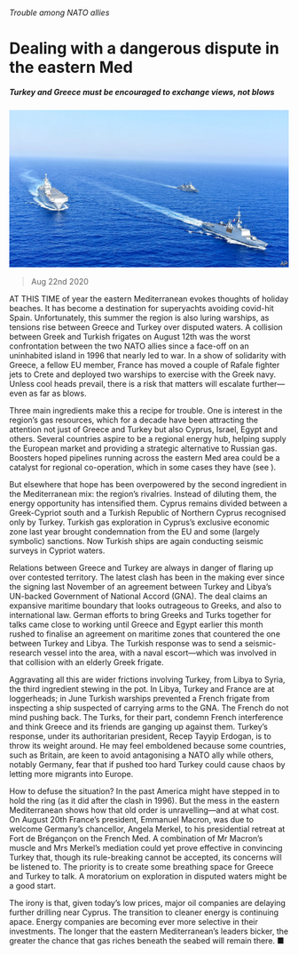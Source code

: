 ###### Trouble among NATO allies

# Dealing with a dangerous dispute in the eastern Med 

##### Turkey and Greece must be encouraged to exchange views, not blows 

![image](images/20200822_LDP003_0.jpg) 

> Aug 22nd 2020 

AT THIS TIME of year the eastern Mediterranean evokes thoughts of holiday beaches. It has become a destination for superyachts avoiding covid-hit Spain. Unfortunately, this summer the region is also luring warships, as tensions rise between Greece and Turkey over disputed waters. A collision between Greek and Turkish frigates on August 12th was the worst confrontation between the two NATO allies since a face-off on an uninhabited island in 1996 that nearly led to war. In a show of solidarity with Greece, a fellow EU member, France has moved a couple of Rafale fighter jets to Crete and deployed two warships to exercise with the Greek navy. Unless cool heads prevail, there is a risk that matters will escalate further—even as far as blows.

Three main ingredients make this a recipe for trouble. One is interest in the region’s gas resources, which for a decade have been attracting the attention not just of Greece and Turkey but also Cyprus, Israel, Egypt and others. Several countries aspire to be a regional energy hub, helping supply the European market and providing a strategic alternative to Russian gas. Boosters hoped pipelines running across the eastern Med area could be a catalyst for regional co-operation, which in some cases they have (see ).


But elsewhere that hope has been overpowered by the second ingredient in the Mediterranean mix: the region’s rivalries. Instead of diluting them, the energy opportunity has intensified them. Cyprus remains divided between a Greek-Cypriot south and a Turkish Republic of Northern Cyprus recognised only by Turkey. Turkish gas exploration in Cyprus’s exclusive economic zone last year brought condemnation from the EU and some (largely symbolic) sanctions. Now Turkish ships are again conducting seismic surveys in Cypriot waters.

Relations between Greece and Turkey are always in danger of flaring up over contested territory. The latest clash has been in the making ever since the signing last November of an agreement between Turkey and Libya’s UN-backed Government of National Accord (GNA). The deal claims an expansive maritime boundary that looks outrageous to Greeks, and also to international law. German efforts to bring Greeks and Turks together for talks came close to working until Greece and Egypt earlier this month rushed to finalise an agreement on maritime zones that countered the one between Turkey and Libya. The Turkish response was to send a seismic-research vessel into the area, with a naval escort—which was involved in that collision with an elderly Greek frigate.

Aggravating all this are wider frictions involving Turkey, from Libya to Syria, the third ingredient stewing in the pot. In Libya, Turkey and France are at loggerheads; in June Turkish warships prevented a French frigate from inspecting a ship suspected of carrying arms to the GNA. The French do not mind pushing back. The Turks, for their part, condemn French interference and think Greece and its friends are ganging up against them. Turkey’s response, under its authoritarian president, Recep Tayyip Erdogan, is to throw its weight around. He may feel emboldened because some countries, such as Britain, are keen to avoid antagonising a NATO ally while others, notably Germany, fear that if pushed too hard Turkey could cause chaos by letting more migrants into Europe.

How to defuse the situation? In the past America might have stepped in to hold the ring (as it did after the clash in 1996). But the mess in the eastern Mediterranean shows how that old order is unravelling—and at what cost. On August 20th France’s president, Emmanuel Macron, was due to welcome Germany’s chancellor, Angela Merkel, to his presidential retreat at Fort de Brégançon on the French Med. A combination of Mr Macron’s muscle and Mrs Merkel’s mediation could yet prove effective in convincing Turkey that, though its rule-breaking cannot be accepted, its concerns will be listened to. The priority is to create some breathing space for Greece and Turkey to talk. A moratorium on exploration in disputed waters might be a good start.

The irony is that, given today’s low prices, major oil companies are delaying further drilling near Cyprus. The transition to cleaner energy is continuing apace. Energy companies are becoming ever more selective in their investments. The longer that the eastern Mediterranean’s leaders bicker, the greater the chance that gas riches beneath the seabed will remain there. ■

